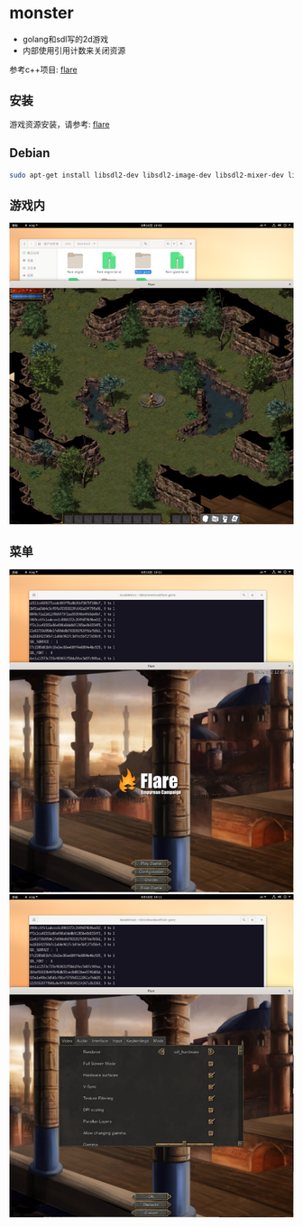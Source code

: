# monster
- golang和sdl写的2d游戏  
- 内部使用引用计数来关闭资源

参考c++项目: [flare](https://github.com/flareteam/flare-game)
 
## 安装
游戏资源安装，请参考: [flare](https://github.com/flareteam/flare-game)

## Debian
```sh
sudo apt-get install libsdl2-dev libsdl2-image-dev libsdl2-mixer-dev libsdl2-ttf-dev
```


## 游戏内
![dd](./imgs/3.png)  
## 菜单
![dd](./imgs/1.png)  
![dd](./imgs/2.png)
